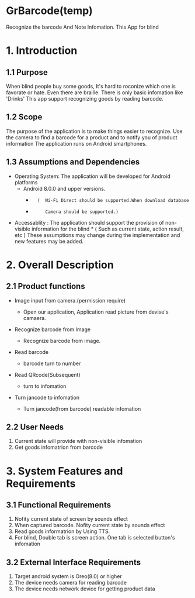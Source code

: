 # GrBarcode(temp)
Recognize the barcode And Note Infomation. This App for blind 


# 1. Introduction
## 1.1 Purpose
When blind people buy some goods, It's hard to roconize which one is favorate or hate.
Even there are braille. There is only basic infomation like 'Drinks'
This app support recognizing goods by reading barcode.

## 1.2 Scope
The purpose of the application is to make things easier to recognize.
Use the camera to find a barcode for a product and to notify you of product information 
The application runs on Android smartphones.

## 1.3 Assumptions and Dependencies
 - Operating System: The application will be developed for Android platforms
   * Android 8.0.0 and upper versions. 
      *       (  Wi-Fi Direct should be supported.When download database
      *          Camera should be supported.)
 - Accessablity : The application should support the provision of non-visible information for the blind 
       *           ( Such as current state, action result, etc )
These assumptions may change during the implementation and new features may be
added. 


# 2. Overall Description

## 2.1 Product functions
  
  - Image input from camera.(permission require)
     * Open our application, Application read picture from devise's camaera.
     
  - Recognize barcode from Image
     * Recognize barcode from image.
     
  - Read barcode
     * barcode turn to number
     
  - Read QRcode(Subsequent)
     * turn to infomation

  - Turn jancode to infomation
     * Turn jancode(from barcode) readable infomation

## 2.2 User Needs
1. Current state will provide with non-visible infomation
2. Get goods infomatrion from barcode


# 3. System Features and Requirements

## 3.1 Functional Requirements
1. Nofity current state of screen by sounds effect
2. When captured barcode. Nofity current state by sounds effect
3. Read goods informatrion by Using TTS.
4. For blind, Double tab is screen action. One tab is selected button's infomation

## 3.2 External Interface Requirements
1. Target android system is Oreo(8.0) or higher
2. The device needs camera for reading barcode
3. The device needs network device for getting product data
